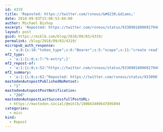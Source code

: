 ```yaml
---
id: 4319
title: 'Reposted: https://twitter.com/rsnous/&#8230;&diams;'
date: 2018-09-03T15:08:53-04:00
author: Michael Bishop
excerpt: 'Reposted: https://twitter.com/rsnous/status/933090180969279488'
layout: post
guid: https://miklb.com/blog/2018/09/03/4319/
permalink: /blog/2018/09/03/4319/
micropub_auth_response:
  - 'a:8:{s:10:"token_type";s:6:"Bearer";s:5:"scope";s:11:"create read";s:2:"me";s:18:"https://miklb.com/";s:9:"issued_by";s:45:"https://miklb.com/wp-json/indieauth/1.0/token";s:9:"client_id";s:33:"https://indigenous.abode.pub/ios/";s:9:"issued_at";i:1535229631;s:4:"user";i:1;s:13:"last_accessed";i:1536001733;}'
mf2_type:
  - 'a:1:{i:0;s:7:"h-entry";}'
mf2_repost-of:
  - 'a:1:{i:0;s:52:"https://twitter.com/rsnous/status/933090180969279488";}'
mf2_summary:
  - 'a:1:{i:0;s:62:"Reposted: https://twitter.com/rsnous/status/933090180969279488";}'
mastodonAutopostPublishedNoRetoot:
  - "1"
mastodonAutopostPostNotification:
  - "200"
mastodonAutopostLastSuccessfullPostURL:
  - https://mastodon.social/@miklb/100663409647895894
categories:
  - misc
kind:
  - Repost
---
```

